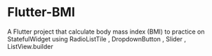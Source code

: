 # Flutter-BMI
A Flutter project that calculate body mass index (BMI) to practice on StatefulWidget using RadioListTile , DropdownButton , Slider , ListView.builder
